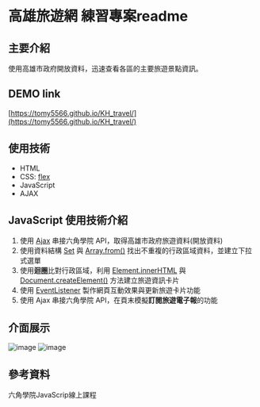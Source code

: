 # 高雄旅遊網 練習專案readme

## 主要介紹
使用高雄市政府開放資料，迅速查看各區的主要旅遊景點資訊。

## DEMO link
[https://tomy5566.github.io/KH_travel/](https://tomy5566.github.io/KH_travel/)

## 使用技術
- HTML
- CSS: [flex](https://developer.mozilla.org/zh-CN/docs/Web/CSS/flex)
- JavaScript
- AJAX 

## JavaScript 使用技術介紹

1. 使用 [Ajax](https://developer.mozilla.org/zh-TW/docs/Web/Guide/AJAX) 串接六角學院 API，取得高雄市政府旅遊資料(開放資料)
2. 使用資料結構 [Set](https://developer.mozilla.org/zh-TW/docs/Web/JavaScript/Reference/Global_Objects/Set) 與 [Array.from()](https://developer.mozilla.org/zh-TW/docs/Web/JavaScript/Reference/Global_Objects/Array/from) 找出不重複的行政區域資料，並建立下拉式選單
3. 使用**迴圈**比對行政區域，利用 [Element.innerHTML](https://developer.mozilla.org/zh-TW/docs/Web/API/Element/innerHTML) 與 [Document.createElement()](https://developer.mozilla.org/zh-TW/docs/Web/API/Document/createElement) 方法建立旅遊資訊卡片
4. 使用 [EventListener](https://developer.mozilla.org/zh-TW/docs/Web/API/EventTarget/addEventListener) 製作網頁互動效果與更新旅遊卡片功能
5. 使用 Ajax 串接六角學院 API，在頁末模擬**訂閱旅遊電子報**的功能

## 介面展示
![image](https://github.com/tomy5566/KH_travel/blob/66f7cbf0a0133910217fa541ae26d1a26430d32d/KH_readmegif.gif)
![image](https://github.com/tomy5566/KH_travel/blob/main/KH_readmegif.gif)


## 參考資料
六角學院JavaScrip線上課程

